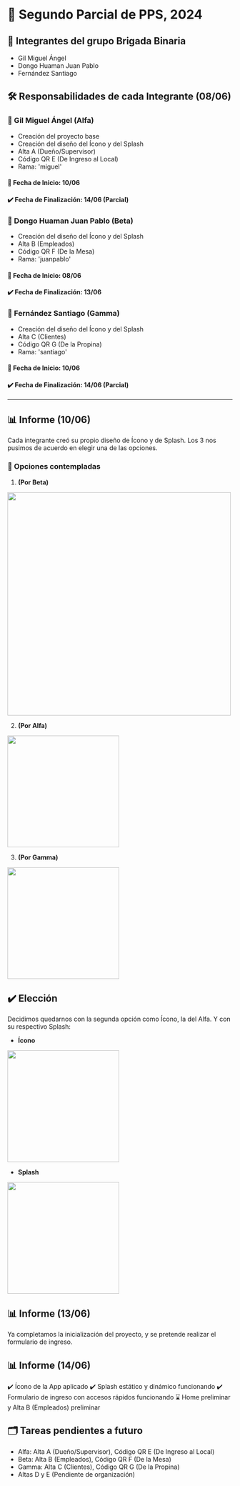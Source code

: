 # 📝 Segundo Parcial de PPS, 2024

## 👥 Integrantes del grupo Brigada Binaria
- Gil Miguel Ángel
- Dongo Huaman Juan Pablo
- Fernández Santiago

## 🛠️ Responsabilidades de cada Integrante (08/06)

### 🌟 Gil Miguel Ángel (Alfa)
- Creación del proyecto base
- Creación del diseño del Ícono y del Splash
- Alta A (Dueño/Supervisor)
- Código QR E (De Ingreso al Local)
- Rama: 'miguel'
#### 📅 Fecha de Inicio: 10/06
#### ✔️ Fecha de Finalización: 14/06 (Parcial)

### 🌟 Dongo Huaman Juan Pablo (Beta)
- Creación del diseño del Ícono y del Splash
- Alta B (Empleados)
- Código QR F (De la Mesa)
- Rama: 'juanpablo'
#### 📅 Fecha de Inicio: 08/06
#### ✔️ Fecha de Finalización: 13/06 

### 🌟 Fernández Santiago (Gamma)
- Creación del diseño del Ícono y del Splash
- Alta C (Clientes)
- Código QR G (De la Propina)
- Rama: 'santiago'
#### 📅 Fecha de Inicio: 10/06
#### ✔️ Fecha de Finalización: 14/06 (Parcial) 

--- ---

## 📊 Informe (10/06)
Cada integrante creó su propio diseño de Ícono y de Splash. Los 3 nos pusimos de acuerdo en elegir una de las opciones.

### 🎨 Opciones contempladas
1. **(Por Beta)**
<img src="https://github.com/Leumig/brigada-binaria-2024/assets/103081146/05a4d66d-1f9a-4b52-9f9a-ad026d44862a" width="500"/>

2. **(Por Alfa)**
<img src="https://github.com/Leumig/brigada-binaria-2024/assets/103081146/5ef7ce6d-66e8-4af0-8e28-c9120263ca56" width="250"/>

3. **(Por Gamma)**
<img src="https://github.com/Leumig/brigada-binaria-2024/assets/103081146/b74b2f6a-ea83-48cb-bb0a-00b7a5491956" width="250"/>

## ✔️​ Elección
Decidimos quedarnos con la segunda opción como Ícono, la del Alfa. Y con su respectivo Splash:

- **Ícono**
<img src="https://github.com/Leumig/brigada-binaria-2024/assets/103081146/5ef7ce6d-66e8-4af0-8e28-c9120263ca56" width="250"/>

- **Splash**
<img src="https://github.com/Leumig/brigada-binaria-2024/assets/103081146/0a871275-b76b-42a8-9cfd-3a3a81689fb0" width="250"/>

## 📊 Informe (13/06)
Ya completamos la inicialización del proyecto, y se pretende realizar el formulario de ingreso.

## 📊 Informe (14/06)
✔️ Ícono de la App aplicado 
✔️ Splash estático y dinámico funcionando 
✔️ Formulario de ingreso con accesos rápidos funcionando 
⌛  Home preliminar y Alta B (Empleados) preliminar 

## 🗂️ Tareas pendientes a futuro 
- Alfa: Alta A (Dueño/Supervisor), Código QR E (De Ingreso al Local)
- Beta: Alta B (Empleados), Código QR F (De la Mesa)
- Gamma: Alta C (Clientes), Código QR G (De la Propina)
- Altas D y E (Pendiente de organización)
